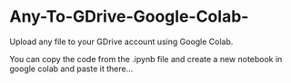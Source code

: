 # Any-To-GDrive-Google-Colab-
Upload any file to your GDrive account using Google Colab.

You can copy the code from the .ipynb file and 
create a new notebook in google colab and paste it there...
